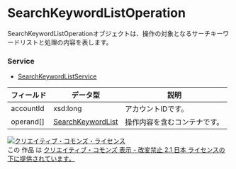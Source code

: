# SearchKeywordListOperation
SearchKeywordListOperationオブジェクトは、操作の対象となるサーチキーワードリストと処理の内容を表します。
### Service
+ [SearchKeywordListService](../services/SearchKeywordListService.md)

| フィールド | データ型 | 説明 | 
|---|---|---|
| accountId| xsd:long| アカウントIDです。 |
| operand[]| <a href="../data/SearchKeywordList.md">SearchKeywordList</a>| 操作内容を含むコンテナです。 |
<a rel="license" href="http://creativecommons.org/licenses/by-nd/2.1/jp/"><img alt="クリエイティブ・コモンズ・ライセンス" style="border-width:0" src="https://i.creativecommons.org/l/by-nd/2.1/jp/88x31.png" /></a><br />この 作品 は <a rel="license" href="http://creativecommons.org/licenses/by-nd/2.1/jp/">クリエイティブ・コモンズ 表示 - 改変禁止 2.1 日本 ライセンスの下に提供されています。</a>
